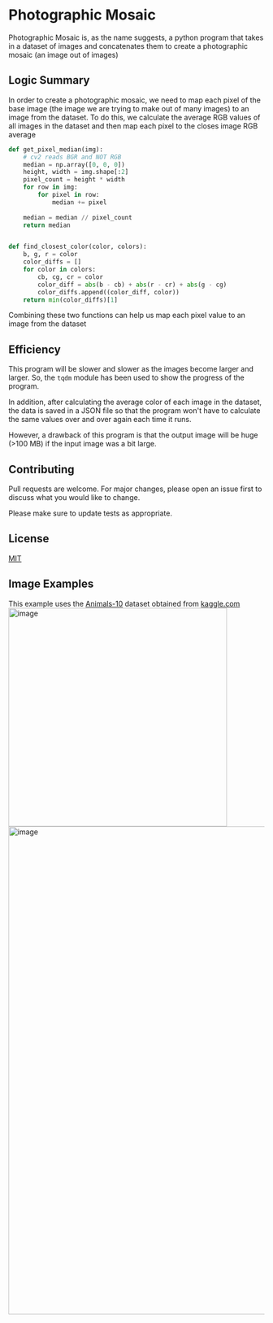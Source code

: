 # Photographic Mosaic

Photographic Mosaic is, as the name suggests, a python program that takes in a dataset of images and concatenates them to create a photographic mosaic (an image out of images)
## Logic Summary
In order to create a photographic mosaic, we need to map each pixel of the base image (the image we are trying to make out of many images) to an image from the dataset. To do this, we calculate the average RGB values of all images in the dataset and then map each pixel to the closes image RGB average

```python
def get_pixel_median(img):
    # cv2 reads BGR and NOT RGB
    median = np.array([0, 0, 0])
    height, width = img.shape[:2]
    pixel_count = height * width
    for row in img:
        for pixel in row:
            median += pixel
    
    median = median // pixel_count
    return median


def find_closest_color(color, colors):
    b, g, r = color
    color_diffs = []
    for color in colors:
        cb, cg, cr = color
        color_diff = abs(b - cb) + abs(r - cr) + abs(g - cg)
        color_diffs.append((color_diff, color))
    return min(color_diffs)[1]
```

Combining these two functions can help us map each pixel value to an image from the dataset

## Efficiency
This program will be slower and slower as the images become larger and larger. So, the ```tqdm``` module has been used to show the progress of the program.

In addition, after calculating the average color of each image in the dataset, the data is saved in a JSON file so that the program won't have to calculate the same values over and over again each time it runs.

However, a drawback of this program is that the output image will be huge (>100 MB) if the input image was a bit large.


## Contributing
Pull requests are welcome. For major changes, please open an issue first to discuss what you would like to change.

Please make sure to update tests as appropriate.

## License
[MIT](https://choosealicense.com/licenses/mit/)

## Image Examples
This example uses the [Animals-10](https://www.kaggle.com/alessiocorrado99/animals10) dataset obtained from [kaggle.com](kaggle.com)
<img width="430" alt="image" src="https://user-images.githubusercontent.com/62020687/157481223-91ce8f33-af5e-4222-a283-8597ef0e08cc.png">
<img width="960" alt="image" src="https://user-images.githubusercontent.com/62020687/157481457-67ff4bb3-8e94-4bf5-8485-bf0b40782a57.png">
